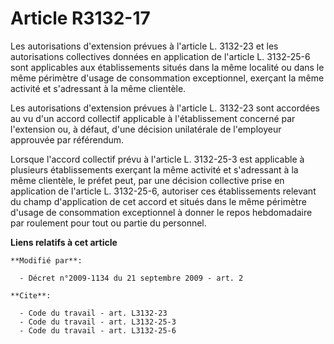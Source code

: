# Article R3132-17

Les autorisations d'extension prévues à l'article L. 3132-23 et les autorisations collectives données en application de
l'article L. 3132-25-6 sont applicables aux établissements situés dans la même localité ou dans le même périmètre d'usage de
consommation exceptionnel, exerçant la même activité et s'adressant à la même clientèle. 

Les autorisations d'extension prévues à l'article L. 3132-23 sont accordées au vu d'un accord collectif applicable à
l'établissement concerné par l'extension ou, à défaut, d'une décision unilatérale de l'employeur approuvée par référendum. 

Lorsque l'accord collectif prévu à l'article L. 3132-25-3 est applicable à plusieurs établissements exerçant la même activité
et s'adressant à la même clientèle, le préfet peut, par une décision collective prise en application de l'article L.
3132-25-6, autoriser ces établissements relevant du champ d'application de cet accord et situés dans le même périmètre
d'usage de consommation exceptionnel à donner le repos hebdomadaire par roulement pour tout ou partie du personnel.

**Liens relatifs à cet article**

	**Modifié par**:

	  - Décret n°2009-1134 du 21 septembre 2009 - art. 2

	**Cite**:

	  - Code du travail - art. L3132-23
	  - Code du travail - art. L3132-25-3
	  - Code du travail - art. L3132-25-6
